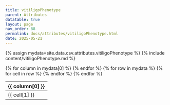 ```yaml
---
title: vitiligoPhenotype
parent: Attributes
datatable: true
layout: page
nav_order: 88
permalink: docs/attributes/vitiligoPhenotype.html
date: 2025-05-21
---
```

{% assign mydata=site.data.csv.attributes.vitiligoPhenotype %}
{% include content/vitiligoPhenotype.md %}
<table id="myTable" class="display" style="width:100%">
    <thead>
    {% for column in mydata[0] %}
        <th>{{ column[0] }}</th>
    {% endfor %}
    </thead>
    <tbody>
    {% for row in mydata %}
        <tr>
        {% for cell in row %}
            <td>{{ cell[1] }}</td>
        {% endfor %}
        </tr>
    {% endfor %}
    </tbody>
</table>
<script type="text/javascript">
  $(document).ready(function () {
    $('#myTable').DataTable({
      responsive: true,
      deferRender: false,
      paging: false,
      order: [],
    });
  });
</script>
